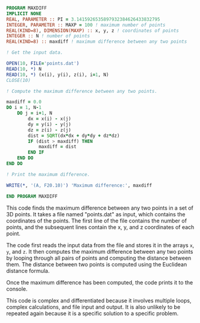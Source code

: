 ```fortran
PROGRAM MAXDIFF
IMPLICIT NONE
REAL, PARAMETER :: PI = 3.1415926535897932384626433832795
INTEGER, PARAMETER :: MAXP = 100 ! maximum number of points
REAL(KIND=8), DIMENSION(MAXP) :: x, y, z ! coordinates of points
INTEGER :: N ! number of points
REAL(KIND=8) :: maxdiff ! maximum difference between any two points

! Get the input data.

OPEN(10, FILE='points.dat')
READ(10, *) N
READ(10, *) (x(i), y(i), z(i), i=1, N)
CLOSE(10)

! Compute the maximum difference between any two points.

maxdiff = 0.0
DO i = 1, N-1
    DO j = i+1, N
        dx = x(i) - x(j)
        dy = y(i) - y(j)
        dz = z(i) - z(j)
        dist = SQRT(dx*dx + dy*dy + dz*dz)
        IF (dist > maxdiff) THEN
            maxdiff = dist
        END IF
    END DO
END DO

! Print the maximum difference.

WRITE(*, '(A, F20.10)') 'Maximum difference:', maxdiff

END PROGRAM MAXDIFF
```

This code finds the maximum difference between any two points in a set of 3D points. It takes a file named "points.dat" as input, which contains the coordinates of the points. The first line of the file contains the number of points, and the subsequent lines contain the x, y, and z coordinates of each point.

The code first reads the input data from the file and stores it in the arrays `x`, `y`, and `z`. It then computes the maximum difference between any two points by looping through all pairs of points and computing the distance between them. The distance between two points is computed using the Euclidean distance formula.

Once the maximum difference has been computed, the code prints it to the console.

This code is complex and differentiated because it involves multiple loops, complex calculations, and file input and output. It is also unlikely to be repeated again because it is a specific solution to a specific problem.